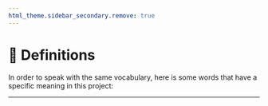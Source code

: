 ```yaml
---
html_theme.sidebar_secondary.remove: true
---
```


# 📘 Definitions

In order to speak with the same vocabulary, here is some words that have a specific meaning in this project:

---

```{include} ../_templates/definitions.md
```
